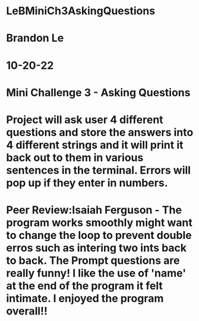 # LeBMiniCh3AskingQuestions
# Brandon Le
# 10-20-22
# Mini Challenge 3 - Asking Questions
# Project will ask user 4 different questions and store the answers into 4 different strings and it will print it back out to them in various sentences in the terminal. Errors will pop up if they enter in numbers.

# Peer Review:Isaiah Ferguson - The program works smoothly might want to change the loop to prevent double erros such as intering two ints back to back. The Prompt questions are really funny! I like the use of 'name' at the end of the program it felt intimate. I enjoyed the program overall!!
